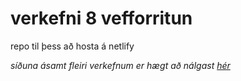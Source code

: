 # verkefni 8 vefforritun
 repo til þess að hosta á netlify

*síðuna ásamt fleiri verkefnum er hægt að nálgast [hér](notendur.hi.is/ttb3)*
